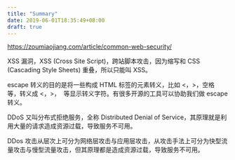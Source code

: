 ```yaml
---
title: "Summary"
date: 2019-06-01T18:35:49+08:00
draft: true
---
```


<https://zoumiaojiang.com/article/common-web-security/>

XSS 漏洞，XSS (Cross Site Script)，跨站脚本攻击，因为缩写和 CSS (Cascading Style Sheets) 重叠，所以只能叫 XSS。

escape 转义的目的是将一些构成 HTML 标签的元素转义，比如 <，>，空格 等，转义成 &lt;，&gt;，&nbsp; 等显示转义字符。有很多开源的工具可以协助我们做 escape 转义。

DDoS 又叫分布式拒绝服务，全称 Distributed Denial of Service，其原理就是利用大量的请求造成资源过载，导致服务不可用。

DDos 攻击从层次上可分为网络层攻击与应用层攻击，从攻击手法上可分为快型流量攻击与慢型流量攻击，但其原理都是造成资源过载，导致服务不可用。